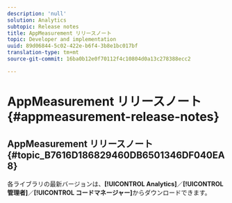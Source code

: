 ```yaml
---
description: 'null'
solution: Analytics
subtopic: Release notes
title: AppMeasurement リリースノート
topic: Developer and implementation
uuid: 89d06844-5c02-422e-b6f4-3b8e1bc017bf
translation-type: tm+mt
source-git-commit: 16ba0b12e0f70112f4c10804d0a13c278388ecc2

---
```



# AppMeasurement リリースノート{#appmeasurement-release-notes}

## AppMeasurement リリースノート {#topic_B7616D186829460DB6501346DF040EA8}

各ライブラリの最新バージョンは、**[!UICONTROL Analytics]**／**[!UICONTROL 管理者]**／**[!UICONTROL コードマネージャー]**&#x200B;からダウンロードできます。

